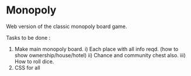 # Monopoly
Web version of the classic monopoly board game.

Tasks to be done : 

1. Make main monopoly board.
    i) Each place with all info reqd. (how to show ownership/house/hotel)
    ii) Chance and community chest also.
    iii) How to roll dice.
2. CSS for all
